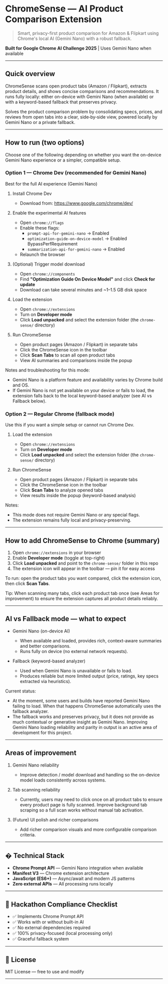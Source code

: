 # ChromeSense — AI Product Comparison Extension

> Smart, privacy-first product comparison for Amazon & Flipkart using Chrome's local AI (Gemini Nano) with a robust fallback.

**Built for Google Chrome AI Challenge 2025** | Uses Gemini Nano when available

---

## Quick overview

ChromeSense scans open product tabs (Amazon / Flipkart), extracts product details, and shows concise comparisons and recommendations. It runs fully locally: either on-device with Gemini Nano (when available) or with a keyword-based fallback that preserves privacy.

Solves the product comparison problem by consolidating specs, prices, and reviews from open tabs into a clear, side‑by‑side view, powered locally by Gemini Nano or a private fallback.

---

## How to run (two options)

Choose one of the following depending on whether you want the on-device Gemini Nano experience or a simpler, compatible setup.

### Option 1 — Chrome Dev (recommended for Gemini Nano)

Best for the full AI experience (Gemini Nano)

1. Install Chrome Dev
   - Download from: https://www.google.com/chrome/dev/

2. Enable the experimental AI features
   - Open `chrome://flags`
   - Enable these flags:
     - `prompt-api-for-gemini-nano` → Enabled
     - `optimization-guide-on-device-model` → Enabled BypassPerfRequirement
     - `summarization-api-for-gemini-nano` → Enabled
   - Relaunch the browser

3. (Optional) Trigger model download
   - Open `chrome://components`
   - Find **"Optimization Guide On Device Model"** and click **Check for update**
   - Download can take several minutes and ~1–1.5 GB disk space

4. Load the extension
   - Open `chrome://extensions`
   - Turn on **Developer mode**
   - Click **Load unpacked** and select the extension folder (the `chrome-sense/` directory)

5. Run ChromeSense
   - Open product pages (Amazon / Flipkart) in separate tabs
   - Click the ChromeSense icon in the toolbar
   - Click **Scan Tabs** to scan all open product tabs
   - View AI summaries and comparisons inside the popup

Notes and troubleshooting for this mode:
   - Gemini Nano is a platform feature and availability varies by Chrome build and OS.
   - If Gemini Nano is not yet available on your device or fails to load, the extension falls back to the local keyword-based analyzer (see AI vs Fallback below).

### Option 2 — Regular Chrome (fallback mode)

Use this if you want a simple setup or cannot run Chrome Dev.

1. Load the extension
   - Open `chrome://extensions`
   - Turn on **Developer mode**
   - Click **Load unpacked** and select the extension folder (the `chrome-sense/` directory)

2. Run ChromeSense
   - Open product pages (Amazon / Flipkart) in separate tabs
   - Click the ChromeSense icon in the toolbar
   - Click **Scan Tabs** to analyze opened tabs
   - View results inside the popup (keyword-based analysis)

Notes:
   - This mode does not require Gemini Nano or any special flags.
   - The extension remains fully local and privacy-preserving.

---

## How to add ChromeSense to Chrome (summary)

1. Open `chrome://extensions` in your browser
2. Enable **Developer mode** (toggle at top-right)
3. Click **Load unpacked** and point to the `chrome-sense/` folder in this repo
4. The extension icon will appear in the toolbar — pin it for easy access

To run: open the product tabs you want compared, click the extension icon, then click **Scan Tabs**.

Tip: When scanning many tabs, click each product tab once (see Areas for improvement) to ensure the extension captures all product details reliably.

---

## AI vs Fallback mode — what to expect

- Gemini Nano (on-device AI)
  - When available and loaded, provides rich, context-aware summaries and better comparisons.
  - Runs fully on device (no external network requests).

- Fallback (keyword-based analyzer)
  - Used when Gemini Nano is unavailable or fails to load.
  - Produces reliable but more limited output (price, ratings, key specs extracted via heuristics).

Current status:
  - At the moment, some users and builds have reported Gemini Nano failing to load. When that happens ChromeSense automatically uses the fallback analyzer.
  - The fallback works and preserves privacy, but it does not provide as much contextual or generative insight as Gemini Nano. Improving Gemini Nano loading reliability and parity in output is an active area of development for this project.

---

## Areas of improvement

1. Gemini Nano reliability
   - Improve detection / model download and handling so the on-device model loads consistently across systems.

2. Tab scanning reliability
   - Currently, users may need to click once on all product tabs to ensure every product page is fully scanned. Improve background tab scraping so a full scan works without manual tab activation.

3. (Future) UI polish and richer comparisons
   - Add richer comparison visuals and more configurable comparison criteria.

---

## � Technical Stack

- **Chrome Prompt API** — Gemini Nano integration when available
- **Manifest V3** — Chrome extension architecture
- **JavaScript (ES6+)** — Async/await and modern JS patterns
- **Zero external APIs** — All processing runs locally

---

## 🎯 Hackathon Compliance Checklist

- ✅ Implements Chrome Prompt API
- ✅ Works with or without built-in AI
- ✅ No external dependencies required
- ✅ 100% privacy-focused (local processing only)
- ✅ Graceful fallback system

---

## 📄 License

MIT License — free to use and modify

---
